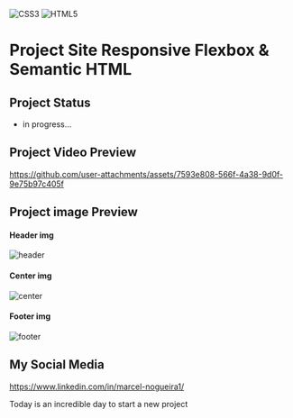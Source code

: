 ![CSS3](https://img.shields.io/badge/css3-%231572B6.svg?style=for-the-badge&logo=css3&logoColor=white)
![HTML5](https://img.shields.io/badge/html5-%23E34F26.svg?style=for-the-badge&logo=html5&logoColor=white)

# Project Site Responsive Flexbox & Semantic HTML

## Project Status
- in progress...

## Project Video Preview

https://github.com/user-attachments/assets/7593e808-566f-4a38-9d0f-9e75b97c405f


## Project image Preview

#### Header img
![header](https://github.com/user-attachments/assets/6ccac8bc-2eff-4660-9b93-72bee5afcb13)


#### Center img
![center](https://github.com/user-attachments/assets/9a96b7e7-110a-4e8f-a02e-6811d72e3eb6)


#### Footer img
![footer](https://github.com/user-attachments/assets/ded939d9-038b-4073-ac21-89cb7fb03453)


## My Social Media

https://www.linkedin.com/in/marcel-nogueira1/

Today is an incredible day to start a new project

